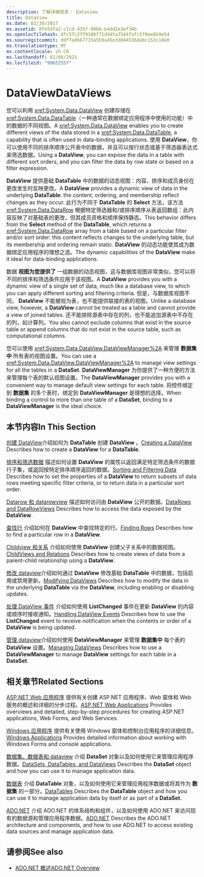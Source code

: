 ```yaml
---
description: 了解详细信息： Dataview
title: DataView
ms.date: 03/30/2017
ms.assetid: 0fe5dfa2-c1cd-435f-90b6-b4dd2e3ef34b
ms.openlocfilehash: dfc57c2ff9108f71d4dfa75447afc5f0ee8b9e54
ms.sourcegitcommit: ddf7edb67715a5b9a45e3dd44536dabc153c1de0
ms.translationtype: MT
ms.contentlocale: zh-CN
ms.lasthandoff: 02/06/2021
ms.locfileid: "99652557"
---
```

# <a name="dataviews"></a><span data-ttu-id="4294e-103">DataView</span><span class="sxs-lookup"><span data-stu-id="4294e-103">DataViews</span></span>

<span data-ttu-id="4294e-104">您可以利用 <xref:System.Data.DataView> 创建存储在 <xref:System.Data.DataTable>（一种通常在数据绑定应用程序中使用的功能）中的数据的不同视图。</span><span class="sxs-lookup"><span data-stu-id="4294e-104">A <xref:System.Data.DataView> enables you to create different views of the data stored in a <xref:System.Data.DataTable>, a capability that is often used in data-binding applications.</span></span> <span data-ttu-id="4294e-105">使用 **DataView**，你可以使用不同的排序顺序公开表中的数据，并且可以按行状态或基于筛选器表达式来筛选数据。</span><span class="sxs-lookup"><span data-stu-id="4294e-105">Using a **DataView**, you can expose the data in a table with different sort orders, and you can filter the data by row state or based on a filter expression.</span></span>

 <span data-ttu-id="4294e-106">**DataView** 提供基础 **DataTable** 中的数据的动态视图：内容、排序和成员身份在更改发生时反映更改。</span><span class="sxs-lookup"><span data-stu-id="4294e-106">A **DataView** provides a dynamic view of data in the underlying **DataTable**: the content, ordering, and membership reflect changes as they occur.</span></span> <span data-ttu-id="4294e-107">此行为不同于 **DataTable** 的 **Select** 方法，该方法 <xref:System.Data.DataRow> 根据特定筛选器和/或排序顺序从表返回数组：此内容反映了对基础表的更改，但其成员资格和顺序保持静态。</span><span class="sxs-lookup"><span data-stu-id="4294e-107">This behavior differs from the **Select** method of the **DataTable**, which returns a <xref:System.Data.DataRow> array from a table based on a particular filter and/or sort order: this content reflects changes to the underlying table, but its membership and ordering remain static.</span></span> <span data-ttu-id="4294e-108">**DataView** 的动态功能使其成为数据绑定应用程序的理想之选。</span><span class="sxs-lookup"><span data-stu-id="4294e-108">The dynamic capabilities of the **DataView** make it ideal for data-binding applications.</span></span>

 <span data-ttu-id="4294e-109">数据 **视图为您提供了** 一组数据的动态视图，这与数据库视图非常类似，您可以将不同的排序和筛选条件应用于该视图。</span><span class="sxs-lookup"><span data-stu-id="4294e-109">A **DataView** provides you with a dynamic view of a single set of data, much like a database view, to which you can apply different sorting and filtering criteria.</span></span> <span data-ttu-id="4294e-110">但是，与数据库视图不同， **DataView** 不能被视为表，也不能提供联接的表的视图。</span><span class="sxs-lookup"><span data-stu-id="4294e-110">Unlike a database view, however, a **DataView** cannot be treated as a table and cannot provide a view of joined tables.</span></span> <span data-ttu-id="4294e-111">还不能排除源表中存在的列，也不能追加源表中不存在的列，如计算列。</span><span class="sxs-lookup"><span data-stu-id="4294e-111">You also cannot exclude columns that exist in the source table or append columns that do not exist in the source table, such as computational columns.</span></span>

 <span data-ttu-id="4294e-112">您可以使用 <xref:System.Data.DataView.DataViewManager%2A> 来管理 **数据集中** 所有表的视图设置。</span><span class="sxs-lookup"><span data-stu-id="4294e-112">You can use a <xref:System.Data.DataView.DataViewManager%2A> to manage view settings for all the tables in a **DataSet**.</span></span> <span data-ttu-id="4294e-113">**DataViewManager** 为你提供了一种方便的方法来管理每个表的默认视图设置。</span><span class="sxs-lookup"><span data-stu-id="4294e-113">The **DataViewManager** provides you with a convenient way to manage default view settings for each table.</span></span> <span data-ttu-id="4294e-114">将控件绑定到 **数据集** 的多个表时，绑定到 **DataViewManager** 是理想的选择。</span><span class="sxs-lookup"><span data-stu-id="4294e-114">When binding a control to more than one table of a **DataSet**, binding to a **DataViewManager** is the ideal choice.</span></span>

## <a name="in-this-section"></a><span data-ttu-id="4294e-115">本节内容</span><span class="sxs-lookup"><span data-stu-id="4294e-115">In This Section</span></span>

 <span data-ttu-id="4294e-116">[创建 DataView](creating-a-dataview.md)介绍如何为 **DataTable** 创建 **DataView** 。</span><span class="sxs-lookup"><span data-stu-id="4294e-116">[Creating a DataView](creating-a-dataview.md) Describes how to create a **DataView** for a **DataTable**.</span></span>

 <span data-ttu-id="4294e-117">[排序和筛选数据](sorting-and-filtering-data.md) 描述如何设置 **DataView** 的属性以返回满足特定筛选条件的数据行子集，或返回按特定排序顺序返回的数据。</span><span class="sxs-lookup"><span data-stu-id="4294e-117">[Sorting and Filtering Data](sorting-and-filtering-data.md) Describes how to set the properties of a **DataView** to return subsets of data rows meeting specific filter criteria, or to return data in a particular sort order.</span></span>

 <span data-ttu-id="4294e-118">[Datarow 和 datarowview](datarows-and-datarowviews.md) 描述如何访问由 **DataView** 公开的数据。</span><span class="sxs-lookup"><span data-stu-id="4294e-118">[DataRows and DataRowViews](datarows-and-datarowviews.md) Describes how to access the data exposed by the **DataView**.</span></span>

 <span data-ttu-id="4294e-119">[查找行](finding-rows.md) 介绍如何在 **DataView** 中查找特定的行。</span><span class="sxs-lookup"><span data-stu-id="4294e-119">[Finding Rows](finding-rows.md) Describes how to find a particular row in a **DataView**.</span></span>

 <span data-ttu-id="4294e-120">[Childview 和关系](childviews-and-relations.md) 介绍如何使用 **DataView** 创建父子关系中的数据视图。</span><span class="sxs-lookup"><span data-stu-id="4294e-120">[ChildViews and Relations](childviews-and-relations.md) Describes how to create views of data from a parent-child relationship using a **DataView**.</span></span>

 <span data-ttu-id="4294e-121">[修改 dataview](modifying-dataviews.md)介绍如何通过 **DataView** 修改基础 **DataTable** 中的数据，包括启用或禁用更新。</span><span class="sxs-lookup"><span data-stu-id="4294e-121">[Modifying DataViews](modifying-dataviews.md) Describes how to modify the data in the underlying **DataTable** via the **DataView**, including enabling or disabling updates.</span></span>

 <span data-ttu-id="4294e-122">[处理 DataView 事件](handling-dataview-events.md) 介绍如何使用 **ListChanged** 事件在更新 **DataView** 的内容或顺序时接收通知。</span><span class="sxs-lookup"><span data-stu-id="4294e-122">[Handling DataView Events](handling-dataview-events.md) Describes how to use the **ListChanged** event to receive notification when the contents or order of a **DataView** is being updated.</span></span>

 <span data-ttu-id="4294e-123">[管理 dataview](managing-dataviews.md)介绍如何使用 **DataViewManager** 来管理 **数据集中** 每个表的 **DataView** 设置。</span><span class="sxs-lookup"><span data-stu-id="4294e-123">[Managing DataViews](managing-dataviews.md) Describes how to use a **DataViewManager** to manage **DataView** settings for each table in a **DataSet**.</span></span>

## <a name="related-sections"></a><span data-ttu-id="4294e-124">相关章节</span><span class="sxs-lookup"><span data-stu-id="4294e-124">Related Sections</span></span>

 <span data-ttu-id="4294e-125">[ASP.NET Web 应用程序](/previous-versions/655cec97(v=vs.100)) 提供有关创建 ASP.NET 应用程序、Web 窗体和 Web 服务的概述和详细的分步过程。</span><span class="sxs-lookup"><span data-stu-id="4294e-125">[ASP.NET Web Applications](/previous-versions/655cec97(v=vs.100)) Provides overviews and detailed, step-by-step procedures for creating ASP.NET applications, Web Forms, and Web Services.</span></span>

 <span data-ttu-id="4294e-126">[Windows 应用程序](/previous-versions/ms184421(v=vs.100)) 提供有关使用 Windows 窗体和控制台应用程序的详细信息。</span><span class="sxs-lookup"><span data-stu-id="4294e-126">[Windows Applications](/previous-versions/ms184421(v=vs.100)) Provides detailed information about working with Windows Forms and console applications.</span></span>

 <span data-ttu-id="4294e-127">[数据集、数据表和 dataview](index.md) 介绍 **DataSet** 对象以及如何使用它来管理应用程序数据。</span><span class="sxs-lookup"><span data-stu-id="4294e-127">[DataSets, DataTables, and DataViews](index.md) Describes the **DataSet** object and how you can use it to manage application data.</span></span>

 <span data-ttu-id="4294e-128">[数据表](datatables.md) 介绍 **DataTable** 对象，以及如何使用它来管理应用程序数据或将其作为 **数据集** 的一部分。</span><span class="sxs-lookup"><span data-stu-id="4294e-128">[DataTables](datatables.md) Describes the **DataTable** object and how you can use it to manage application data by itself or as part of a **DataSet**.</span></span>

 <span data-ttu-id="4294e-129">[ADO.NET](../index.md) 介绍 ADO.NET 的体系结构和组件，以及如何使用 ADO.NET 来访问现有的数据源和管理应用程序数据。</span><span class="sxs-lookup"><span data-stu-id="4294e-129">[ADO.NET](../index.md) Describes the ADO.NET architecture and components, and how to use ADO.NET to access existing data sources and manage application data.</span></span>

## <a name="see-also"></a><span data-ttu-id="4294e-130">请参阅</span><span class="sxs-lookup"><span data-stu-id="4294e-130">See also</span></span>

- [<span data-ttu-id="4294e-131">ADO.NET 概述</span><span class="sxs-lookup"><span data-stu-id="4294e-131">ADO.NET Overview</span></span>](../ado-net-overview.md)
